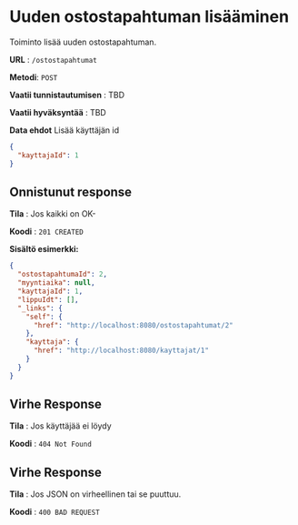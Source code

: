 # Uuden ostostapahtuman lisääminen

Toiminto lisää uuden ostostapahtuman.

**URL** : `/ostostapahtumat`

**Metodi**: `POST`

**Vaatii tunnistautumisen** : TBD

**Vaatii hyväksyntää** : TBD

**Data ehdot**
Lisää käyttäjän id
```json
{
  "kayttajaId": 1
}
```


## Onnistunut response

**Tila** : Jos kaikki on OK-

**Koodi** : `201 CREATED`

**Sisältö esimerkki:**
```json
{
  "ostostapahtumaId": 2,
  "myyntiaika": null,
  "kayttajaId": 1,
  "lippuIdt": [],
  "_links": {
    "self": {
      "href": "http://localhost:8080/ostostapahtumat/2"
    },
    "kayttaja": {
      "href": "http://localhost:8080/kayttajat/1"
    }
  }
}
```

## Virhe Response

**Tila** : Jos käyttäjää ei löydy

**Koodi** : `404 Not Found`

## Virhe Response

**Tila** : Jos JSON on virheellinen tai se puuttuu.

**Koodi** : `400 BAD REQUEST`
